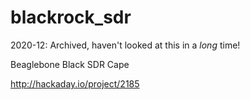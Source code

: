 blackrock_sdr
=============

2020-12: Archived, haven't looked at this in a *long* time!


Beaglebone Black SDR Cape

http://hackaday.io/project/2185

